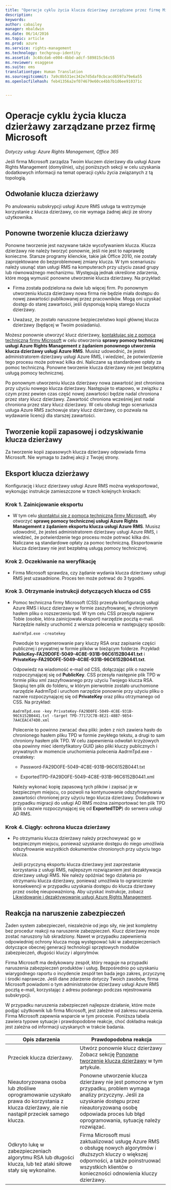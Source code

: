 ```yaml
---
title: "Operacje cyklu życia klucza dzierżawy zarządzane przez firmę Microsoft | Azure RMS"
description: 
keywords: 
author: cabailey
manager: mbaldwin
ms.date: 06/14/2016
ms.topic: article
ms.prod: azure
ms.service: rights-management
ms.technology: techgroup-identity
ms.assetid: 3c48cda6-e004-4bbd-adcf-589815c56c55
ms.reviewer: esaggese
ms.suite: ems
translationtype: Human Translation
ms.sourcegitcommit: 7a9c8b531ec342e7d5daf0cbcacd6597a79e6a55
ms.openlocfilehash: feb41356a2ef074679e60ce4bb7b1d6ee910371c


---
```



# Operacje cyklu życia klucza dzierżawy zarządzane przez firmę Microsoft

*Dotyczy usług: Azure Rights Management, Office 365*

Jeśli firma Microsoft zarządza Twoim kluczem dzierżawy dla usługi Azure Rights Management (domyślnie), użyj poniższych sekcji w celu uzyskania dodatkowych informacji na temat operacji cyklu życia związanych z tą topologią.

## Odwołanie klucza dzierżawy
Po anulowaniu subskrypcji usługi Azure RMS usługa ta wstrzymuje korzystanie z klucza dzierżawy, co nie wymaga żadnej akcji ze strony użytkownika.

## Ponowne tworzenie klucza dzierżawy
Ponowne tworzenie jest nazywane także wycofywaniem klucza. Klucza dzierżawy nie należy tworzyć ponownie, jeśli nie jest to naprawdę konieczne. Starsze programy klienckie, takie jak Office 2010, nie zostały zaprojektowane do bezproblemowej zmiany klucza. W tym scenariuszu należy usunąć stan usługi RMS na komputerach przy użyciu zasad grupy lub równoważnego mechanizmu. Występują jednak określone zdarzenia, które mogą wymusić ponowne utworzenie klucza dzierżawy. Na przykład:

-   Firma została podzielona na dwie lub więcej firm. Po ponownym utworzeniu klucza dzierżawy nowa firma nie będzie miała dostępu do nowej zawartości publikowanej przez pracowników. Mogą oni uzyskać dostęp do starej zawartości, jeśli dysponują kopią starego klucza dzierżawy.

-   Uważasz, że zostało naruszone bezpieczeństwo kopii głównej klucza dzierżawy (będącej w Twoim posiadaniu).

Możesz ponownie utworzyć klucz dzierżawy, [kontaktując się z pomocą techniczną firmy Microsoft](../get-started/information-support.md#to-contact-microsoft-support) w celu otworzenia **sprawy pomocy technicznej usługi Azure Rights Management z żądaniem ponownego utworzenia klucza dzierżawy usługi Azure RMS**. Musisz udowodnić, że jesteś administratorem dzierżawy usługi Azure RMS, i wiedzieć, że potwierdzenie tego procesu może potrwać kilka dni. Naliczane są standardowe opłaty za pomoc techniczną. Ponowne tworzenie klucza dzierżawy nie jest bezpłatną usługą pomocy technicznej.

Po ponownym utworzeniu klucza dzierżawy nowa zawartość jest chroniona przy użyciu nowego klucza dzierżawy. Następuje to etapowo, w związku z czym przez pewien czas część nowej zawartości będzie nadal chroniona przez stary klucz dzierżawy. Zawartość chroniona wcześniej jest nadal chroniona przez stary klucz dzierżawy. W celu obsługi tego scenariusza usługa Azure RMS zachowuje stary klucz dzierżawy, co pozwala na wydawanie licencji dla starszej zawartości.

## Tworzenie kopii zapasowej i odzyskiwanie klucza dzierżawy
Za tworzenie kopii zapasowych klucza dzierżawy odpowiada firma Microsoft. Nie wymaga to żadnej akcji z Twojej strony.

## Eksport klucza dzierżawy
Konfigurację i klucz dzierżawy usługi Azure RMS można wyeksportować, wykonując instrukcje zamieszczone w trzech kolejnych krokach:

### Krok 1. Zainicjowanie eksportu

-   W tym celu [skontaktuj się z pomocą techniczną firmy Microsoft](../get-started/information-support.md#to-contact-microsoft-support), aby otworzyć **sprawę pomocy technicznej usługi Azure Rights Management z żądaniem eksportu klucza usługi Azure RMS**. Musisz udowodnić, że jesteś administratorem dzierżawy usługi Azure RMS, i wiedzieć, że potwierdzenie tego procesu może potrwać kilka dni. Naliczane są standardowe opłaty za pomoc techniczną. Eksportowanie klucza dzierżawy nie jest bezpłatną usługą pomocy technicznej.

### Krok 2. Oczekiwanie na weryfikację

-   Firma Microsoft sprawdza, czy żądanie wydania klucza dzierżawy usługi RMS jest uzasadnione. Proces ten może potrwać do 3 tygodni.

### Krok 3. Otrzymanie instrukcji dotyczących klucza od CSS

-   Pomoc techniczna firmy Microsoft (CSS) przesyła konfigurację usługi Azure RMS i klucz dzierżawy w formie zaszyfrowanej, w chronionym hasłem pliku o rozszerzeniu tpd. W tym celu CSS przesyła najpierw Tobie (osobie, która zainicjowała eksport) narzędzie pocztą e-mail. Narzędzie należy uruchomić z wiersza polecenia w następujący sposób:

    ```
    AadrmTpd.exe -createkey
    ```
    Powoduje to wygenerowanie pary kluczy RSA oraz zapisanie części publicznej i prywatnej w formie plików w bieżącym folderze. Przykład: **PublicKey-FA29D0FE-5049-4C8E-931B-96C6152B0441.txt** i **PrivateKey-FA29D0FE-5049-4C8E-931B-96C6152B0441.txt**.

    Odpowiedz na wiadomość e-mail od CSS, dołączając plik o nazwie rozpoczynającej się od **PublicKey**. CSS przesyła następnie plik TPD w formie pliku xml zaszyfrowanego przy użyciu Twojego klucza RSA. Skopiuj ten plik do folderu, w którym pierwotnie zostało uruchomione narzędzie AadrmTpd i uruchom narzędzie ponownie przy użyciu pliku o nazwie rozpoczynającej się od **PrivateKey** oraz pliku otrzymanego od CSS. Na przykład:

    ```
    AadrmTpd.exe -key PrivateKey-FA29D0FE-5049-4C8E-931B-96C6152B0441.txt -target TPD-77172C7B-8E21-48B7-9854-7A4CEAC474D0.xml
    ```
    Polecenie to powinno zwracać dwa pliki: jeden z nich zawiera hasło do chronionego hasłem pliku TPD w formie zwykłego tekstu, a drugi to sam chroniony hasłem plik TPD. W celu zapewnienia odwołań krzyżowych oba powinny mieć identyfikatory GUID jako pliki kluczy publicznych i prywatnych w momencie uruchomienia polecenia AadrmTpd.exe -createkey:

    -   Password-FA29D0FE-5049-4C8E-931B-96C6152B0441.txt

    -   ExportedTPD-FA29D0FE-5049-4C8E-931B-96C6152B0441.xml

    Należy wykonać kopię zapasową tych plików i zapisać je w bezpiecznym miejscu, co pozwoli na kontynuowanie odszyfrowywania zawartości chronionej przy użyciu tego klucza dzierżawy. Dodatkowo w przypadku migracji do usługi AD RMS można zaimportować ten plik TPD (plik o nazwie rozpoczynającej się od **ExportedTDP**) do serwera usługi AD RMS.

### Krok 4. Ciągły: ochrona klucza dzierżawy

-   Po otrzymaniu klucza dzierżawy należy przechowywać go w bezpiecznym miejscu, ponieważ uzyskanie dostępu do niego umożliwia odszyfrowanie wszystkich dokumentów chronionych przy użyciu tego klucza.

    Jeśli przyczyną eksportu klucza dzierżawy jest zaprzestanie korzystania z usługi RMS, najlepszym rozwiązaniem jest dezaktywacja dzierżawy usługi RMS. Nie należy opóźniać tego działania po otrzymaniu klucza dzierżawy, ponieważ umożliwia to ograniczenie konsekwencji w przypadku uzyskania dostępu do klucza dzierżawy przez osobę nieupoważnioną. Aby uzyskać instrukcje, zobacz [Likwidowanie i dezaktywowanie usługi Azure Rights Management](decommission-deactivate.md).

## Reakcja na naruszenie zabezpieczeń
Żaden system zabezpieczeń, niezależnie od jego siły, nie jest kompletny bez procedur reakcji na naruszenie zabezpieczeń. Klucz dzierżawy może zostać naruszony lub skradziony. Nawet w przypadku zapewnienia odpowiedniej ochrony klucza mogą występować luki w zabezpieczeniach dotyczące obecnej generacji technologii sprzętowych modułów zabezpieczeń, długości kluczy i algorytmów.

Firma Microsoft ma dedykowany zespół, który reaguje na przypadki naruszenia zabezpieczeń produktów i usług. Bezpośrednio po uzyskaniu wiarygodnego raportu o incydencie zespół ten bada jego zakres, przyczynę i środki naprawcze. Jeśli dane zdarzenie dotyczy Twoich zasobów, firma Microsoft powiadomi o tym administratorów dzierżawy usługi Azure RMS pocztą e-mail, korzystając z adresu podanego podczas rejestrowania subskrypcji.

W przypadku naruszenia zabezpieczeń najlepsze działanie, które może podjąć użytkownik lub firma Microsoft, jest zależne od zakresu naruszenia. Firma Microsoft zapewnia wsparcie w tym procesie. Poniższa tabela zawiera typowe sytuacje i prawdopodobne reakcje, choć dokładna reakcja jest zależna od informacji uzyskanych w trakcie badania.

|Opis zdarzenia|Prawdopodobna reakcja|
|------------------------|-------------------|
|Przeciek klucza dzierżawy.|Utwórz ponownie klucz dzierżawy Zobacz sekcję [Ponowne tworzenie klucza dzierżawy](operations-microsoft-managed-tenant-key.md#re-key-your-tenant-key) w tym artykule.|
|Nieautoryzowana osoba lub złośliwe oprogramowanie uzyskało prawa do korzystania z klucza dzierżawy, ale nie nastąpił przeciek samego klucza.|Ponowne utworzenie klucza dzierżawy nie jest pomocne w tym przypadku, problem wymaga analizy przyczyny. Jeśli za uzyskanie dostępu przez nieautoryzowaną osobę odpowiada proces lub błąd oprogramowania, sytuację należy rozwiązać.|
|Odkryto lukę w zabezpieczeniach algorytmu RSA lub długości klucza, lub też ataki siłowe stały się wykonalne.|Firma Microsoft musi zaktualizować usługę Azure RMS o obsługę nowych algorytmów i dłuższych kluczy o większej odporności, a także poinstruować wszystkich klientów o konieczności odnowienia kluczy dzierżawy.|





<!--HONumber=Jun16_HO4-->


